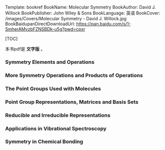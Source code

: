 Template: bookref
BookName: Molecular Symmetry
BookAuthor: David J. Willock
BookPublisher: John Wiley & Sons
BookLanguage: 英语
BookCover: /images/Covers/Molecular Symmetry - David J. Willock.jpg
BookBaidupanDirectDownloadUrl: https://pan.baidu.com/s/1-SmherAMvzbFZNSBDk-u5g?pwd=cpxr 


[TOC]

本书pdf是 **文字版** 。

### Symmetry Elements and Operations

### More Symmetry Operations and Products of Operations

### The Point Groups Used with Molecules

### Point Group Representations, Matrices and Basis Sets

### Reducible and Irreducible Representations

### Applications in Vibrational Spectroscopy

### Symmetry in Chemical Bonding
